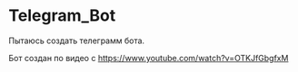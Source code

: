 # Telegram_Bot
Пытаюсь создать телеграмм бота.


Бот создан по видео с https://www.youtube.com/watch?v=OTKJfGbgfxM
